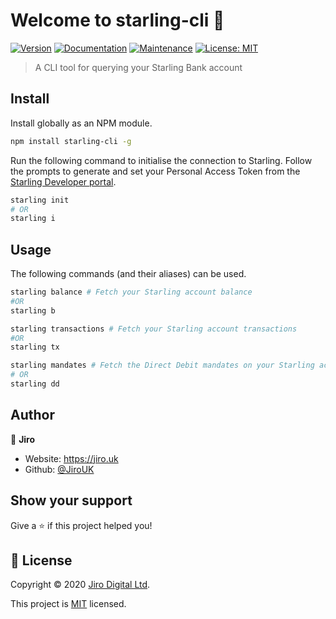 # Welcome to starling-cli 👋
[![Version](https://img.shields.io/npm/v/starling-cli.svg)](https://www.npmjs.com/package/starling-cli)
[![Documentation](https://img.shields.io/badge/documentation-yes-brightgreen.svg)](https://github.com/JiroUK/starling-cli#readme)
[![Maintenance](https://img.shields.io/badge/Maintained%3F-yes-green.svg)](https://github.com/JiroUK/starling-cli/graphs/commit-activity)
[![License: MIT](https://img.shields.io/github/license/JiroUK/starling-cli)](https://github.com/JiroUK/starling-cli/blob/master/LICENSE)

> A CLI tool for querying your Starling Bank account

## Install
Install globally as an NPM module.
```sh
npm install starling-cli -g
```
Run the following command to initialise the connection to Starling. Follow the prompts to generate and set your Personal Access Token from the [Starling Developer portal](https://developer.starlingbank.com).
```sh
starling init
# OR
starling i
```

## Usage
The following commands (and their aliases) can be used.
```sh
starling balance # Fetch your Starling account balance
#OR
starling b

starling transactions # Fetch your Starling account transactions
#OR
starling tx

starling mandates # Fetch the Direct Debit mandates on your Starling account
# OR
starling dd
```

## Author

🏢 **Jiro**

* Website: https://jiro.uk
* Github: [@JiroUK](https://github.com/JiroUK)

## Show your support

Give a ⭐️ if this project helped you!


## 📝 License

Copyright © 2020 [Jiro Digital Ltd](https://github.com/JiroUK).

This project is [MIT](https://github.com/JiroUK/starling-cli/blob/master/LICENSE) licensed.
